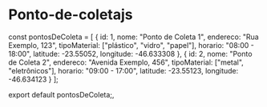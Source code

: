 # Ponto-de-coletajs
const pontosDeColeta = [
  {
    id: 1,
    nome: "Ponto de Coleta 1",
    endereco: "Rua Exemplo, 123",
    tipoMaterial: ["plástico", "vidro", "papel"],
    horario: "08:00 - 18:00",
    latitude: -23.55052,
    longitude: -46.633308
  },
  {
    id: 2,
    nome: "Ponto de Coleta 2",
    endereco: "Avenida Exemplo, 456",
    tipoMaterial: ["metal", "eletrônicos"],
    horario: "09:00 - 17:00",
    latitude: -23.55123,
    longitude: -46.634123
  }
];

export default pontosDeColeta;,
